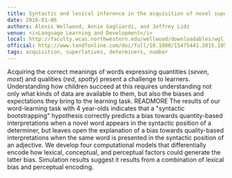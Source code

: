 ```yaml
---
title: Syntactic and lexical inference in the acquisition of novel superlatives
date: 2016-01-06
authors: Alexis Wellwood, Annie Gagliardi, and Jeffrey Lidz
venue: <i>Language Learning and Development</i>
local: http://faculty.wcas.northwestern.edu/wellwood/downloadables/wgl_LLD_preproof.pdf 
official: http://www.tandfonline.com/doi/full/10.1080/15475441.2015.1052878
tags: acquisition, superlatives, determiners, number
---
```


Acquiring the correct meanings of words expressing quantities (*seven*, *most*) and qualities (*red*, *spotty*) present a challenge to learners. Understanding how children succeed at this requires understanding not only what kinds of data are available to them, but also the biases and expectations they bring to the learning task. READMORE The results of our word-learning task with 4 year-olds indicates that a \"syntactic bootstrapping\" hypothesis correctly predicts a bias towards quantity-based interpretations when a novel word appears in the syntactic position of a determiner, but leaves open the explanation of a bias towards quality-based interpretations when the same word is presented in the syntactic position of an adjective. We develop four computational models that differentially encode how lexical, conceptual, and perceptual factors could generate the latter bias. Simulation results suggest it results from a combination of lexical bias and perceptual encoding. 

